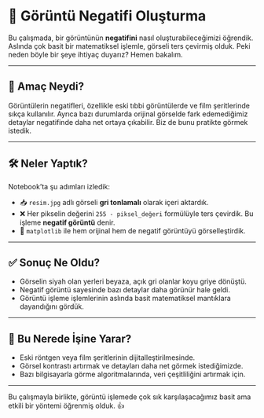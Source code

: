 
# 🔄 Görüntü Negatifi Oluşturma

Bu çalışmada, bir görüntünün **negatifini** nasıl oluşturabileceğimizi öğrendik. Aslında çok basit bir matematiksel işlemle, görseli ters çevirmiş olduk. Peki neden böyle bir şeye ihtiyaç duyarız? Hemen bakalım.

---

## 🎯 Amaç Neydi?

Görüntülerin negatifleri, özellikle eski tıbbi görüntülerde ve film şeritlerinde sıkça kullanılır. Ayrıca bazı durumlarda orijinal görselde fark edemediğimiz detaylar negatifinde daha net ortaya çıkabilir. Biz de bunu pratikte görmek istedik.

---

## 🛠️ Neler Yaptık?

Notebook’ta şu adımları izledik:

- 📥 `resim.jpg` adlı görseli **gri tonlamalı** olarak içeri aktardık.
- ❌ Her pikselin değerini `255 - piksel_değeri` formülüyle ters çevirdik. Bu işleme **negatif görüntü** denir.
- 🎨 `matplotlib` ile hem orijinal hem de negatif görüntüyü görselleştirdik.

---

## ✅ Sonuç Ne Oldu?

- Görselin siyah olan yerleri beyaza, açık gri olanlar koyu griye dönüştü.
- Negatif görüntü sayesinde bazı detaylar daha görünür hale geldi.
- Görüntü işleme işlemlerinin aslında basit matematiksel mantıklara dayandığını gördük.

---

## 📌 Bu Nerede İşine Yarar?

- Eski röntgen veya film şeritlerinin dijitalleştirilmesinde.
- Görsel kontrastı artırmak ve detayları daha net görmek istediğimizde.
- Bazı bilgisayarla görme algoritmalarında, veri çeşitliliğini artırmak için.

---

Bu çalışmayla birlikte, görüntü işlemede çok sık karşılaşacağımız basit ama etkili bir yöntemi öğrenmiş olduk. 👍
